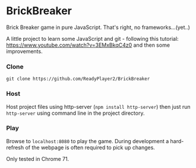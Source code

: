 # BrickBreaker
Brick Breaker game in pure JavaScript. That's right, no frameworks...(yet..)

A little project to learn some JavaScript and git - following this tutorial: https://www.youtube.com/watch?v=3EMxBkqC4z0 and then some improvements.

### Clone
`git clone https://github.com/ReadyPlayer2/BrickBreaker`

### Host
Host project files using http-server (`npm install http-server`) then just run `http-server` using command line in the project directory.

### Play
Browse to `localhost:8080` to play the game. During development a hard-refresh of the webpage is often required to pick up changes.

Only tested in Chrome 71.
